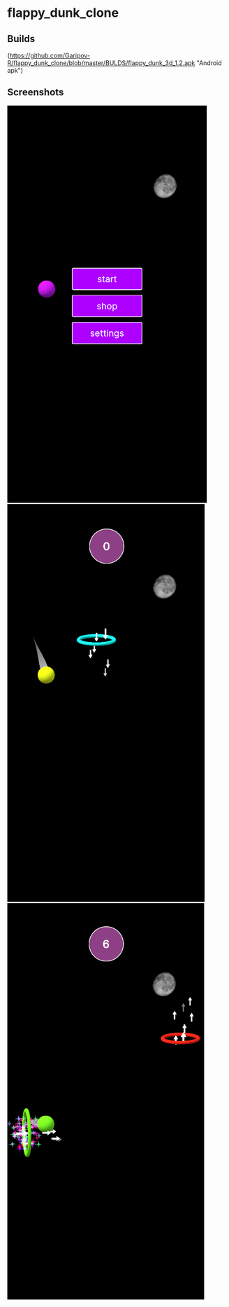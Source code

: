 # flappy_dunk_clone

## Builds
(https://github.com/Garipov-R/flappy_dunk_clone/blob/master/BULDS/flappy_dunk_3d_1.2.apk "Android apk")

## Screenshots
![Альтернативный текст](https://github.com/Garipov-R/flappy_dunk_clone/blob/master/Screenshots/1.png "game")
![Альтернативный текст](https://github.com/Garipov-R/flappy_dunk_clone/blob/master/Screenshots/2.png "game")
![Альтернативный текст](https://github.com/Garipov-R/flappy_dunk_clone/blob/master/Screenshots/3.png "game")

